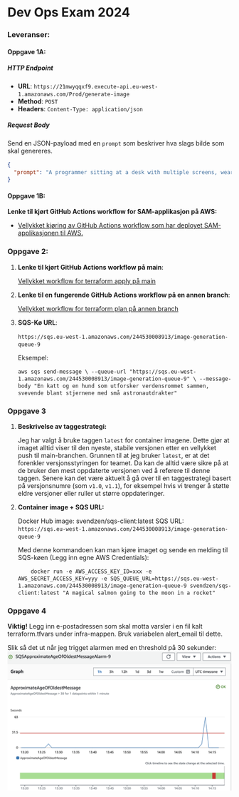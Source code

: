 # Dev Ops Exam 2024

### Leveranser:
#### Oppgave 1A:

##### HTTP Endpoint

* **URL**: `https://21mwyqqxf9.execute-api.eu-west-1.amazonaws.com/Prod/generate-image`
* **Method**: `POST`
* **Headers**: `Content-Type: application/json`

##### Request Body
Send en JSON-payload med en `prompt` som beskriver hva slags bilde som skal genereres.

```json
{
  "prompt": "A programmer sitting at a desk with multiple screens, wearing a hoodie, with a cup of coffee by their side. Code is displayed on the screens, and there are sticky notes on the wall with programming-related reminders."
}
```

#### Oppgave 1B:
**Lenke til kjørt GitHub Actions workflow for SAM-applikasjon på AWS:**

- [Vellykket kjøring av GitHub Actions workflow som har deployet SAM-applikasjonen til AWS.](https://github.com/Svendzen/DevOpsExam2024/actions/runs/11801530824)


### Oppgave 2:

1. **Lenke til kjørt GitHub Actions workflow på main**: 
    
    [Vellykket workflow for terraform apply på main](https://github.com/Svendzen/DevOpsExam2024/actions/runs/11838298317)
   

2. **Lenke til en fungerende GitHub Actions workflow på en annen branch**: 
    
    [Vellykket workflow for terraform plan på annen branch](https://github.com/Svendzen/DevOpsExam2024/actions/runs/11838167156)
   

3. **SQS-Kø URL**: 
 
    `https://sqs.eu-west-1.amazonaws.com/244530008913/image-generation-queue-9`
    
    Eksempel:

    ```console 
    aws sqs send-message \ --queue-url "https://sqs.eu-west-1.amazonaws.com/244530008913/image-generation-queue-9" \ --message-body "En katt og en hund som utforsker verdensrommet sammen, svevende blant stjernene med små astronautdrakter" 
    ```

### Oppgave 3

1. **Beskrivelse av taggestrategi:**
    
    Jeg har valgt å bruke taggen `latest` for container imagene. Dette gjør at imaget alltid viser til den nyeste, stabile versjonen etter en vellykket push til main-branchen. Grunnen til at jeg bruker `latest`, er at det forenkler versjonsstyringen for teamet. Da kan de alltid være sikre på at de bruker den mest oppdaterte versjonen ved å referere til denne taggen. Senere kan det være aktuelt å gå over til en taggestrategi basert på versjonsnumre (som `v1.0`, `v1.1`), for eksempel hvis vi trenger å støtte eldre versjoner eller ruller ut større oppdateringer.

2. **Container image + SQS URL:**
   
     Docker Hub image: svendzen/sqs-client:latest
    SQS URL: `https://sqs.eu-west-1.amazonaws.com/244530008913/image-generation-queue-9`
    
    Med denne kommandoen kan man kjøre imaget og sende en melding til SQS-køen (Legg inn egne AWS Credentials):
    ```console 
        docker run -e AWS_ACCESS_KEY_ID=xxx -e AWS_SECRET_ACCESS_KEY=yyy -e SQS_QUEUE_URL=https://sqs.eu-west-1.amazonaws.com/244530008913/image-generation-queue-9 svendzen/sqs-client:latest "A magical salmon going to the moon in a rocket"
    ```

### Oppgave 4
 **Viktig!** Legg inn e-postadressen som skal motta varsler i en fil kalt terraform.tfvars under infra-mappen. Bruk variabelen alert_email til dette.

Slik så det ut når jeg trigget alarmen med en threshold på 30 sekunder:
![Bilde som viser at alarmen utløses i CloudWatch](img/Screenshot_Alarm.png)